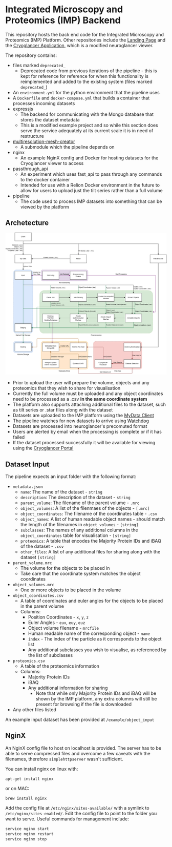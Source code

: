 # Integrated Microscopy and Proteomics (IMP) Backend

This repository hosts the back end code for the Integrated Microscopy and Proteomics (IMP) Platform. Other repositories include the [Landing Page](https://github.com/DeMarcoLab/cryoglancerLandingPage) and the [Cryoglancer Application](https://github.com/DeMarcoLab/IMP/tree/main), which is a modified neuroglancer viewer.

The repository contains:
- files marked `deprecated_`
    - Deprecated code from previous iterations of the pipeline - this is kept for reference for reference for when this functionality is reimplemented and added to the existing system (files marked `deprecated_`)
- An `environment.yml` for the python environment that the pipeline uses
- A `Dockerfile` and `docker-compose.yml` that builds a container that processes incoming datasets
- expressjs
    - The backend for communicating with the Mongo database that stores the dataset metadata
    - This is a modified example project and so while this section does serve the service adequately at its current scale it is in need of restructure
- [multiresolution-mesh-creator](https://github.com/mitchellshargreaves-monash/multiresolution-mesh-creator/tree/4979288b4ca67ccd8b50a9b8865e747f9121f19e)
    - A submodule which the pipeline depends on
- nginx
    - An example NginX config and Docker for hosting datasets for the Cryoglancer viewer to access
- passthrough_api
    - An experiment which uses fast_api to pass through any commands to the docker container
    - Intended for use with a Relion Docker environment in the future to allow for users to upload just the tilt series rather than a full volume
- pipeline
    - The code used to process IMP datasets into something that can be viewed by the platform

## Archetecture
![Data flow](/images/data_flow.drawio.png)

- Prior to upload the user will prepare the volume, objects and any proteomics that they wish to share for visualisation
- Currently the full volume must be uploaded and any object coordinates need to be processed as a .csv **in the same coordinate system**
- The platform also supports attaching additional files to the dataset, such as tilt series or .star files along with the dataset
- Datasets are uploaded to the IMP platform using the [MyData Client](https://github.com/mytardis/mydata)
- The pipeline watches for new datasets to arrive using [Watchdog](https://pypi.org/project/watchdog/)
- Datasets are processed into neuroglancer's precomuted format
- Users are alerted by email when the processing is complete or if it has failed
- If the dataset processed successfully it will be available for viewing using the [Cryoglancer Portal](https://cryoglancer.imp-db.cloud.edu.au/)

## Dataset Input
The pipeline expects an input folder with the following format:
- `metadata.json`
    - `name`: The name of the dataset - `string`
    - `description`: The description of the dataset - `string`
    - `parent_volume`: The filename of the parent volume - `.mrc`
    - `object_volumes`: A list of the filenmaes of the objects - `[.mrc]`
    - `object_coordinates`: The filename of the coordinates table - `.csv`
    - `object_names`: A list of human readable object names - should match the length of the filenames in `object_volumes` - `[string]`
    - `subclasses`: The names of any additional columns in the `object_coordinates` table for visualisation - `[string]`
    - `proteomics`: A table that encodes the Majority Protein IDs and iBAQ of the dataset - `.csv`
    - `other_files`: A list of any additional files for sharing along with the dataset `[string]`
- `parent_volume.mrc`
    - The volume for the objects to be placed in
    - Take care that the coordinate system matches the object coordinates
- `object_volumes.mrc`
    - One or more objects to be placed in the volume
- `object_coordinates.csv`
    - A table of coordinates and euler angles for the objects to be placed in the parent volume
    - Columns:
        - Position Coordinates - `x`, `y`, `z`
        - Euler Angles - `eux`, `euy`, `euz`
        - Object volume filename - `mrcfile`
        - Human readable name of the corresponding object - `name`
        - `index` - The index of the particle as it corresponds to the object list
        - Any additional subclasses you wish to visualise, as referenced by the list of subclasses
- `proteomics.csv`
    - A table of the proteomics information
    - Columns:
        - Majority Protein IDs
        - iBAQ
        - Any additional information for sharing
            - Note that while only Majority Protein IDs and iBAQ will be shown by the IMP platform, any extra columns will still be present for browsing if the file is downloaded
- Any other files listed

An example input dataset has been provided at `/example/object_input`

## NginX
An NginX config file to host on localhost is provided. The server has to be able to serve compressed files and overcome a few caveats with the filenames, therefore `simplehttpserver` wasn't sufficient. 

You can install nginx on linux with:  
```
apt-get install nginx
```
or on MAC:
```
brew install nginx
```

Add the config file at `/etc/nginx/sites-available/` with a symlink to `/etc/nginx/sites-enabled/`. Edit the config file to point to the folder you want to serve. Useful commands for management include:
```  
service nginx start
service nginx restart
service nginx stop
```
